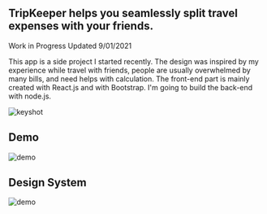 ## TripKeeper helps you seamlessly split travel expenses with your friends.

Work in Progress
Updated 9/01/2021

This app is a side project I started recently. The design was inspired by my experience while travel with friends, people are usually overwhelmed by many bills, and need helps with calculation. The front-end part is mainly created with React.js and with Bootstrap. I'm going to build the back-end with node.js.

![keyshot](https://yuanyuanhu96.github.io/share/concept.png)



## Demo

![demo](https://yuanyuanhu96.github.io/share/demo-v4.gif)



## Design System

![demo](https://yuanyuanhu96.github.io/share/design-system.png)
